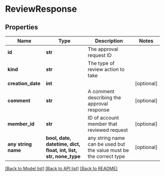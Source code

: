 # ReviewResponse


## Properties
Name | Type | Description | Notes
------------ | ------------- | ------------- | -------------
**id** | **str** | The approval request ID | 
**kind** | **str** | The type of review action to take | 
**creation_date** | **int** |  | [optional] 
**comment** | **str** | A comment describing the approval response | [optional] 
**member_id** | **str** | ID of account member that reviewed request | [optional] 
**any string name** | **bool, date, datetime, dict, float, int, list, str, none_type** | any string name can be used but the value must be the correct type | [optional]

[[Back to Model list]](../README.md#documentation-for-models) [[Back to API list]](../README.md#documentation-for-api-endpoints) [[Back to README]](../README.md)



